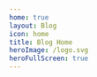 ```yaml
---
home: true
layout: Blog
icon: home
title: Blog Home
heroImage: /logo.svg
heroFullScreen: true
---
```




